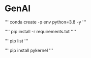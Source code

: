 # GenAI

'''
conda create -p env python=3.8 -y
'''

''''
pip install -r requirements.txt
''''

'''
pip list
'''

'''
pip install pykernel
'''